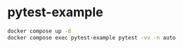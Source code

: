 # pytest-example

```bash
docker compose up -d
docker compose exec pytest-example pytest -vv -n auto
```
